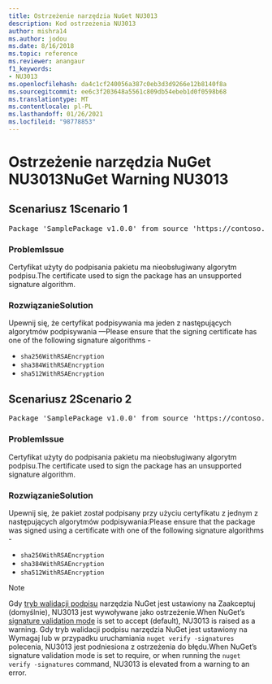 ```yaml
---
title: Ostrzeżenie narzędzia NuGet NU3013
description: Kod ostrzeżenia NU3013
author: mishra14
ms.author: jodou
ms.date: 8/16/2018
ms.topic: reference
ms.reviewer: anangaur
f1_keywords:
- NU3013
ms.openlocfilehash: da4c1cf240056a387c0eb3d3d9266e12b8140f8a
ms.sourcegitcommit: ee6c3f203648a5561c809db54ebeb1d0f0598b68
ms.translationtype: MT
ms.contentlocale: pl-PL
ms.lasthandoff: 01/26/2021
ms.locfileid: "98778853"
---
```

# <a name="nuget-warning-nu3013"></a><span data-ttu-id="86d36-103">Ostrzeżenie narzędzia NuGet NU3013</span><span class="sxs-lookup"><span data-stu-id="86d36-103">NuGet Warning NU3013</span></span>

## <a name="scenario-1"></a><span data-ttu-id="86d36-104">Scenariusz 1</span><span class="sxs-lookup"><span data-stu-id="86d36-104">Scenario 1</span></span>

<pre>Package 'SamplePackage v1.0.0' from source 'https://contoso.com/index.json': The signing certificate has an unsupported signature algorithm.</pre>

### <a name="issue"></a><span data-ttu-id="86d36-105">Problem</span><span class="sxs-lookup"><span data-stu-id="86d36-105">Issue</span></span>

<span data-ttu-id="86d36-106">Certyfikat użyty do podpisania pakietu ma nieobsługiwany algorytm podpisu.</span><span class="sxs-lookup"><span data-stu-id="86d36-106">The certificate used to sign the package has an unsupported signature algorithm.</span></span>


### <a name="solution"></a><span data-ttu-id="86d36-107">Rozwiązanie</span><span class="sxs-lookup"><span data-stu-id="86d36-107">Solution</span></span>

<span data-ttu-id="86d36-108">Upewnij się, że certyfikat podpisywania ma jeden z następujących algorytmów podpisywania —</span><span class="sxs-lookup"><span data-stu-id="86d36-108">Please ensure that the signing certificate has one of the following signature algorithms -</span></span> 
* `sha256WithRSAEncryption`
* `sha384WithRSAEncryption`
* `sha512WithRSAEncryption`



## <a name="scenario-2"></a><span data-ttu-id="86d36-109">Scenariusz 2</span><span class="sxs-lookup"><span data-stu-id="86d36-109">Scenario 2</span></span>

<pre>Package 'SamplePackage v1.0.0' from source 'https://contoso.com/index.json': The primary signature's certificate has an unsupported signature algorithm.</pre>

### <a name="issue"></a><span data-ttu-id="86d36-110">Problem</span><span class="sxs-lookup"><span data-stu-id="86d36-110">Issue</span></span>

<span data-ttu-id="86d36-111">Certyfikat użyty do podpisania pakietu ma nieobsługiwany algorytm podpisu.</span><span class="sxs-lookup"><span data-stu-id="86d36-111">The certificate used to sign the package has an unsupported signature algorithm.</span></span>


### <a name="solution"></a><span data-ttu-id="86d36-112">Rozwiązanie</span><span class="sxs-lookup"><span data-stu-id="86d36-112">Solution</span></span>

<span data-ttu-id="86d36-113">Upewnij się, że pakiet został podpisany przy użyciu certyfikatu z jednym z następujących algorytmów podpisywania:</span><span class="sxs-lookup"><span data-stu-id="86d36-113">Please ensure that the package was signed using a certificate with one of the following signature algorithms -</span></span> 
* `sha256WithRSAEncryption`
* `sha384WithRSAEncryption`
* `sha512WithRSAEncryption`


> [!Note]
> <span data-ttu-id="86d36-114">Gdy [tryb walidacji podpisu](../../consume-packages/installing-signed-packages.md#configure-package-signature-requirements) narzędzia NuGet jest ustawiony na Zaakceptuj (domyślnie), NU3013 jest wywoływane jako ostrzeżenie.</span><span class="sxs-lookup"><span data-stu-id="86d36-114">When NuGet’s [signature validation mode](../../consume-packages/installing-signed-packages.md#configure-package-signature-requirements) is set to accept (default), NU3013 is raised as a warning.</span></span> <span data-ttu-id="86d36-115">Gdy tryb walidacji podpisu narzędzia NuGet jest ustawiony na Wymagaj lub w przypadku uruchamiania `nuget verify -signatures` polecenia, NU3013 jest podniesiona z ostrzeżenia do błędu.</span><span class="sxs-lookup"><span data-stu-id="86d36-115">When NuGet’s signature validation mode is set to require, or when running the `nuget verify -signatures` command, NU3013 is elevated from a warning to an error.</span></span> 
